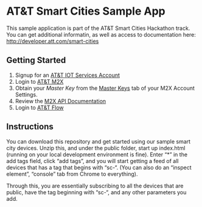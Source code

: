 # AT&T Smart Cities Sample App

This sample application is part of the AT&T Smart Cities Hackathon track. You can get additional informatin, as well as access to documentation here: http://developer.att.com/smart-cities

## Getting Started

1. Signup for an [AT&T IOT Services Account](https://m2x.att.com/signup)
2. Login to [AT&T M2X](https://m2x.att.com)
2. Obtain your _Master Key_ from the [Master Keys](https://m2x.att.com/account#master-keys) tab of your M2X Account Settings.
3. Review the [M2X API Documentation](https://m2x.att.com/developer/documentation/overview)
4. Login to [AT&T Flow](https://flow.att.com)

## Instructions
You can download this repository and get started using our sample smart city devices. Unzip this, and under the public folder, start up index.html (running on your local development environment is fine).  Enter “*” in the add tags field, click “add tags”, and you will start getting a feed of all devices that has a tag that begins with “sc-“.  (You can also do an “inspect element”, “console” tab from Chrome to everything).

Through this, you are essentially subscribing to all the devices that are public, have the tag beginning with “sc-“, and any other parameters you add.

